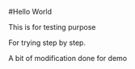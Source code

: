 #Hello World

This is for testing purpose

For trying step by step.

A bit of modification done for demo